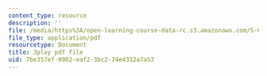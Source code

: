 ```yaml
---
content_type: resource
description: ''
file: /media/https%3A/open-learning-course-data-rc.s3.amazonaws.com/5-61-physical-chemistry-fall-2017/7be357ef0902eaf23bc274e4312a7a53_XxRjzphItU0.pdf
file_type: application/pdf
resourcetype: Document
title: 3play pdf file
uid: 7be357ef-0902-eaf2-3bc2-74e4312a7a53
---
```

